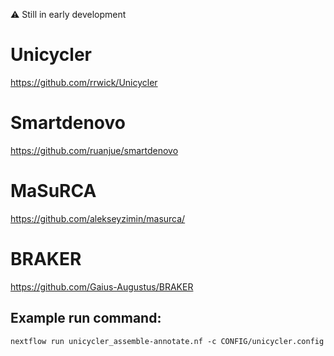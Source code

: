 :warning: Still in early development

# Unicycler
https://github.com/rrwick/Unicycler

# Smartdenovo
https://github.com/ruanjue/smartdenovo

# MaSuRCA
https://github.com/alekseyzimin/masurca/

# BRAKER
https://github.com/Gaius-Augustus/BRAKER

## Example run command:
```
nextflow run unicycler_assemble-annotate.nf -c CONFIG/unicycler.config
```
